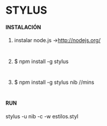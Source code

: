 # STYLUS

#### INSTALACIÓN
1) instalar node.js ->http://nodejs.org/
#
2) $ npm install -g stylus
#
3) $ npm install -g stylus nib //mins
#

#### RUN
stylus -u nib -c -w estilos.styl
#

```css


```
